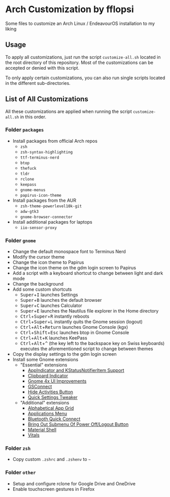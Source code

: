 # Arch Customization by fflopsi

Some files to customize an Arch Linux / EndeavourOS installation to my liking

## Usage

To apply all customizations, just run the script `customize-all.sh` located in the root directory of this repository.
Most of the customizations can be accepted or denied with this script.

To only apply certain customizations, you can also run single scripts located in the different sub-directories.

## List of All Customizations

All these customizations are applied when running the script `customize-all.sh` in this order.

### Folder `packages`

- Install packages from official Arch repos
  - `zsh`
  - `zsh-syntax-highlighting`
  - `ttf-terminus-nerd`
  - `btop`
  - `thefuck`
  - `tldr`
  - `rclone`
  - `keepass`
  - `gnome-menus`
  - `papirus-icon-theme`
- Install packages from the AUR
  - `zsh-theme-powerlevel10k-git`
  - `adw-gtk3`
  - `gnome-browser-connector`
- Install additional packages for laptops
  - `iio-sensor-proxy`

### Folder `gnome`

- Change the default monospace font to Terminus Nerd
- Modify the cursor theme
- Change the icon theme to Papirus
- Change the icon theme on the gdm login screen to Papirus
- Add a script with a keyboard shortcut to change between light and dark mode
- Change the background
- Add some custom shortcuts
  - <kbd>Super</kbd>+<kbd>I</kbd> launches Settings
  - <kbd>Super</kbd>+<kbd>B</kbd> launches the default browser
  - <kbd>Super</kbd>+<kbd>C</kbd> launches Calculator
  - <kbd>Super</kbd>+<kbd>E</kbd> launches the Nautilus file explorer in the Home directory
  - <kbd>Ctrl</kbd>+<kbd>Super</kbd>+<kbd>R</kbd> instantly reboots
  - <kbd>Ctrl</kbd>+<kbd>Super</kbd>+<kbd>L</kbd> instantly quits the Gnome session (logout)
  - <kbd>Ctrl</kbd>+<kbd>Alt</kbd>+<kbd>Return</kbd> launches Gnome Console (kgx)
  - <kbd>Ctrl</kbd>+<kbd>Shift</kbd>+<kbd>Esc</kbd> launches btop in Gnome Console
  - <kbd>Ctrl</kbd>+<kbd>Alt</kbd>+<kbd>K</kbd> launches KeePass
  - <kbd>Ctrl</kbd>+<kbd>Alt</kbd>+<kbd>^</kbd> (the key left to the backspace key on Swiss keyboards) executes the aforementioned script to change between themes
- Copy the display settings to the gdm login screen
- Install some Gnome extensions
  - "Essential" extensions
    - [AppIndicator and KStatusNotifierItem Support](https://extensions.gnome.org/extension/615/appindicator-support/)
    - [Clipboard Indicator](https://extensions.gnome.org/extension/779/clipboard-indicator/)
    - [Gnome 4x UI Improvements](https://extensions.gnome.org/extension/4158/gnome-40-ui-improvements/)
    - [GSConnect](https://extensions.gnome.org/extension/1319/gsconnect/)
    - [Hide Activities Button](https://extensions.gnome.org/extension/744/hide-activities-button/)
    - [Quick Settings Tweaker](https://extensions.gnome.org/extension/5446/quick-settings-tweaker/)
  - "Additional" extensions
    - [Alphabetical App Grid](https://extensions.gnome.org/extension/4269/alphabetical-app-grid/)
    - [Applications Menu](https://extensions.gnome.org/extension/6/applications-menu/)
    - [Bluetooth Quick Connect](https://extensions.gnome.org/extension/1401/bluetooth-quick-connect/)
    - [Bring Out Submenu Of Power Off/Logout Button](https://extensions.gnome.org/extension/2917/bring-out-submenu-of-power-offlogout-button/)
    - [Material Shell](https://extensions.gnome.org/extension/3357/material-shell/)
    - [Vitals](https://extensions.gnome.org/extension/1460/vitals/)

### Folder `zsh`

- Copy custom `.zshrc` and `.zshenv` to `~`

### Folder `other`

- Setup and configure rclone for Google Drive and OneDrive
- Enable touchscreen gestures in Firefox

